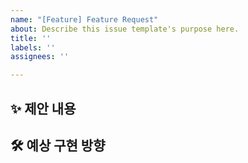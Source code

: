 ```yaml
---
name: "[Feature] Feature Request"
about: Describe this issue template's purpose here.
title: ''
labels: ''
assignees: ''

---
```


## ✨ 제안 내용
<!-- 어떤 기능을 추가하고 싶은지 작성해주세요. -->

## 🛠️ 예상 구현 방향
<!-- 간단한 구현 아이디어나 방식이 있다면 공유해주세요. -->
